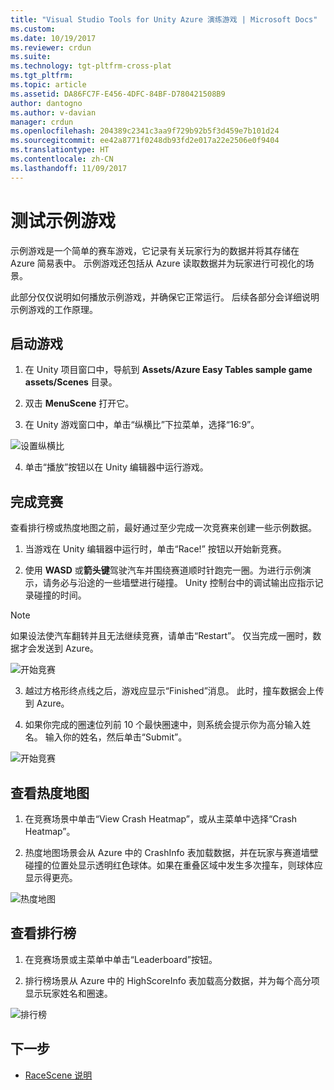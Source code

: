 ```yaml
---
title: "Visual Studio Tools for Unity Azure 演练游戏 | Microsoft Docs"
ms.custom: 
ms.date: 10/19/2017
ms.reviewer: crdun
ms.suite: 
ms.technology: tgt-pltfrm-cross-plat
ms.tgt_pltfrm: 
ms.topic: article
ms.assetid: DA86FC7F-E456-4DFC-84BF-D780421508B9
author: dantogno
ms.author: v-davian
manager: crdun
ms.openlocfilehash: 204389c2341c3aa9f729b92b5f3d459e7b101d24
ms.sourcegitcommit: ee42a8771f0248db93fd2e017a22e2506e0f9404
ms.translationtype: HT
ms.contentlocale: zh-CN
ms.lasthandoff: 11/09/2017
---
```

# <a name="test-the-sample-game"></a>测试示例游戏

示例游戏是一个简单的赛车游戏，它记录有关玩家行为的数据并将其存储在 Azure 简易表中。 示例游戏还包括从 Azure 读取数据并为玩家进行可视化的场景。

此部分仅仅说明如何播放示例游戏，并确保它正常运行。 后续各部分会详细说明示例游戏的工作原理。

## <a name="starting-the-game"></a>启动游戏

1. 在 Unity 项目窗口中，导航到 **Assets/Azure Easy Tables sample game assets/Scenes** 目录。

2. 双击 **MenuScene** 打开它。

3. 在 Unity 游戏窗口中，单击“纵横比”下拉菜单，选择“16:9”。

  ![设置纵横比](media/vstu_azure-test-sample-game-image1.png)

4. 单击“播放”按钮以在 Unity 编辑器中运行游戏。


## <a name="complete-a-race"></a>完成竞赛

查看排行榜或热度地图之前，最好通过至少完成一次竞赛来创建一些示例数据。

1. 当游戏在 Unity 编辑器中运行时，单击“Race!” 按钮以开始新竞赛。

2. 使用 **WASD** 或**箭头键**驾驶汽车并围绕赛道顺时针跑完一圈。为进行示例演示，请务必与沿途的一些墙壁进行碰撞。 Unity 控制台中的调试输出应指示记录碰撞的时间。

  >[!NOTE]
  > 如果设法使汽车翻转并且无法继续竞赛，请单击“Restart”。 仅当完成一圈时，数据才会发送到 Azure。

  ![开始竞赛](media/vstu_azure-test-sample-game-image2.png)

3. 越过方格形终点线之后，游戏应显示“Finished”消息。 此时，撞车数据会上传到 Azure。

4. 如果你完成的圈速位列前 10 个最快圈速中，则系统会提示你为高分输入姓名。 输入你的姓名，然后单击“Submit”。

  ![开始竞赛](media/vstu_azure-test-sample-game-image3.png)

## <a name="view-the-heatmap"></a>查看热度地图

1. 在竞赛场景中单击“View Crash Heatmap”，或从主菜单中选择“Crash Heatmap”。

2. 热度地图场景会从 Azure 中的 CrashInfo 表加载数据，并在玩家与赛道墙壁碰撞的位置处显示透明红色球体。如果在重叠区域中发生多次撞车，则球体应显示得更亮。

  ![热度地图](media/vstu_azure-test-sample-game-image4.png)

## <a name="view-the-leaderboard"></a>查看排行榜

1. 在竞赛场景或主菜单中单击“Leaderboard”按钮。

2. 排行榜场景从 Azure 中的 HighScoreInfo 表加载高分数据，并为每个高分项显示玩家姓名和圈速。

  ![排行榜](media/vstu_azure-test-sample-game-image5.png)

## <a name="next-step"></a>下一步

* [RaceScene 说明](visual-studio-tools-for-unity-azure-racescene.md)
